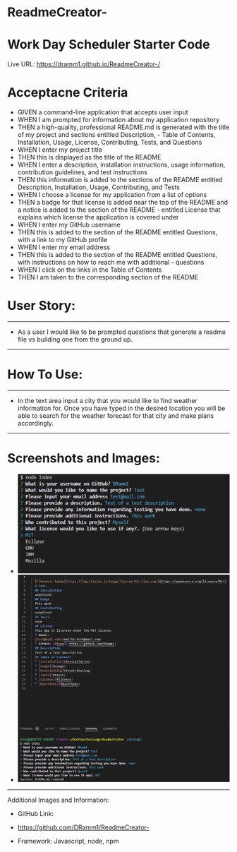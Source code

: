 # ReadmeCreator-

# Work Day Scheduler Starter Code
Live URL: https://dramm1.github.io/ReadmeCreator-/

# Acceptacne Criteria
- GIVEN a command-line application that accepts user input
- WHEN I am prompted for information about my application repository
- THEN a high-quality, professional README.md is generated with the title of my project and sections entitled Description, - Table of Contents, Installation, Usage, License, Contributing, Tests, and Questions
- WHEN I enter my project title
- THEN this is displayed as the title of the README
- WHEN I enter a description, installation instructions, usage information, contribution guidelines, and test instructions
- THEN this information is added to the sections of the README entitled Description, Installation, Usage, Contributing, and  Tests
- WHEN I choose a license for my application from a list of options
- THEN a badge for that license is added near the top of the README and a notice is added to the section of the README - entitled License that explains which license the application is covered under
- WHEN I enter my GitHub username
- THEN this is added to the section of the README entitled Questions, with a link to my GitHub profile
- WHEN I enter my email address
- THEN this is added to the section of the README entitled Questions, with instructions on how to reach me with additional - questions
- WHEN I click on the links in the Table of Contents
- THEN I am taken to the corresponding section of the README
# User Story:
------------
- As a user I would like to be prompted questions that generate a readme file vs building one from the ground up.
--------------------------------------

# How To Use:
-------------
- In the text area input a city that you would like to find weather information for. Once you have typed in the desired location you will be able to search for the weather forecast for that city and make plans accordingly.
------------------

# Screenshots and Images:
- ![](https://github.com/DRamm1/ReadmeCreator-/blob/main/assets/images/nodereadme.png)
- ![](https://github.com/DRamm1/ReadmeCreator-/blob/main/assets/images/nodereadmedone.png)
------------------
 Additional Images and Information:

- GitHub Link:

- https://github.com/DRamm1/ReadmeCreator-

- Framework:
Javascript, node, npm